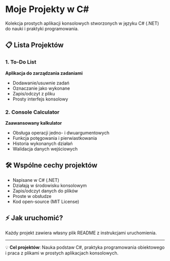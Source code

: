 # Moje Projekty w C#

Kolekcja prostych aplikacji konsolowych stworzonych w języku C# (.NET) do nauki i praktyki programowania.

## 📋 Lista Projektów

### 1. To-Do List
**Aplikacja do zarządzania zadaniami**  
- Dodawanie/usuwnie zadań
- Oznaczanie jako wykonane
- Zapis/odczyt z pliku
- Prosty interfejs konsolowy

### 2. Console Calculator
**Zaawansowany kalkulator**  
- Obsługa operacji jedno- i dwuargumentowych
- Funkcja potęgowania i pierwiastkowania
- Historia wykonanych działań
- Walidacja danych wejściowych

## 🛠️ Wspólne cechy projektów
- Napisane w C# (.NET)
- Działają w środowisku konsolowym
- Zapis/odczyt danych do plików
- Proste w obsłudze
- Kod open-source (MIT License)

## ⚡ Jak uruchomić?
Każdy projekt zawiera własny plik README z instrukcjami uruchomienia.

---

💡 **Cel projektów**: Nauka podstaw C#, praktyka programowania obiektowego i praca z plikami w prostych aplikacjach konsolowych.
